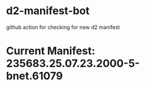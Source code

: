 # d2-manifest-bot
github action for checking for new d2 manifest

# Current Manifest: 235683.25.07.23.2000-5-bnet.61079